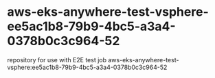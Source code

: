 # aws-eks-anywhere-test-vsphere-ee5ac1b8-79b9-4bc5-a3a4-0378b0c3c964-52
repository for use with E2E test job aws-eks-anywhere-test-vsphere:ee5ac1b8-79b9-4bc5-a3a4-0378b0c3c964-52
